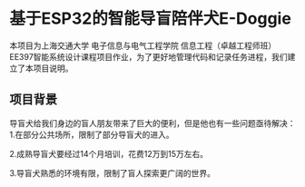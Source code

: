 # 基于ESP32的智能导盲陪伴犬E-Doggie

本项目为上海交通大学 电子信息与电气工程学院 信息工程（卓越工程师班）EE397智能系统设计课程项目作业，为了更好地管理代码和记录任务进程，我们建立了本项目说明。

## 项目背景
导盲犬给我们身边的盲人朋友带来了巨大的便利，但是他也有一些问题亟待解决：
1.在部分公共场所，限制了部分导盲犬的进入。

2.成熟导盲犬要经过14个月培训，花费12万到15万左右。

3.导盲犬熟悉的环境有限，限制了盲人探索更广阔的世界。

